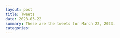 ```yaml
---
layout: post
title: Tweets
date: 2023-03-22
summary: These are the tweets for March 22, 2023.
categories:
---
```


